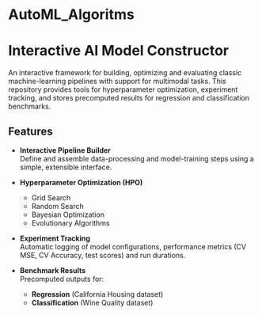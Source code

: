 # AutoML_Algoritms

# Interactive AI Model Constructor

An interactive framework for building, optimizing and evaluating classic machine-learning pipelines with support for multimodal tasks. This repository provides tools for hyperparameter optimization, experiment tracking, and stores precomputed results for regression and classification benchmarks.

## Features

- **Interactive Pipeline Builder**  
  Define and assemble data-processing and model-training steps using a simple, extensible interface.

- **Hyperparameter Optimization (HPO)**  
  - Grid Search  
  - Random Search  
  - Bayesian Optimization  
  - Evolutionary Algorithms  

- **Experiment Tracking**  
  Automatic logging of model configurations, performance metrics (CV MSE, CV Accuracy, test scores) and run durations.

- **Benchmark Results**  
  Precomputed outputs for:
  - **Regression** (California Housing dataset)  
  - **Classification** (Wine Quality dataset)
